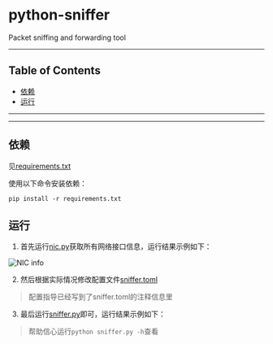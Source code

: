 # python-sniffer

Packet sniffing and forwarding tool

---

## Table of Contents

<!-- vim-markdown-toc GFM -->

* [依赖](#依赖)
* [运行](#运行)

<!-- vim-markdown-toc -->

---

<!-- Object info -->

---

## 依赖

见[requirements.txt](./requirements.txt)

使用以下命令安装依赖：

```shell
pip install -r requirements.txt
```

## 运行

1. 首先运行[nic.py](./nic.py)获取所有网络接口信息，运行结果示例如下：

  ![NIC info](https://gitee.com/YJ1516/MyPic/raw/master/picgo/nic.png)

2. 然后根据实际情况修改配置文件[sniffer.toml](./sniffer.toml)

  > 配置指导已经写到了sniffer.toml的注释信息里

3. 最后运行[sniffer.py](./sniffer.py)即可，运行结果示例如下：

  > 帮助信心运行`python sniffer.py -h`查看
